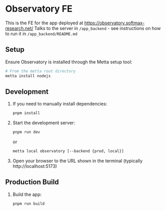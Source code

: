 # Observatory FE

This is the FE for the app deployed at https://observatory.softmax-research.net/
Talks to the server in `/app_backend` - see instructions on how to run it in `/app_backend/README.md`

## Setup

Ensure Observatory is installed through the Metta setup tool:
```bash
# From the metta root directory
metta install nodejs
```

## Development

1. If you need to manually install dependencies:
   ```bash
   pnpm install
   ```

2. Start the development server:
   ```bash
   pnpm run dev
   ```
   or
   ```bash
   metta local observatory [--backend {prod, local}]
   ```

3. Open your browser to the URL shown in the terminal (typically http://localhost:5173)

## Production Build

1. Build the app:
   ```bash
   pnpm run build
   ```
